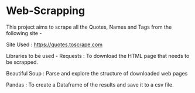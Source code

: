 # Web-Scrapping
This project aims to scrape all the Quotes, Names and Tags from the following site -

Site Used : https://quotes.toscrape.com

Libraries to be used -
Requests : To download the HTML page that needs to be scrapped.

Beautiful Soup : Parse and explore the structure of downloaded web pages

Pandas : To create a Dataframe of the results and save it to a csv file.

